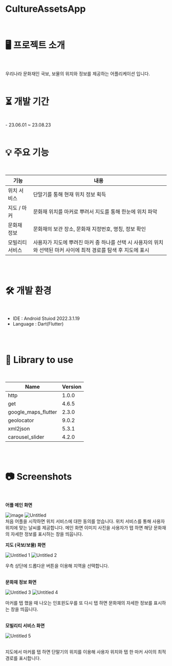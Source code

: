 # CultureAssetsApp
<br>

# 🖥 프로젝트 소개
<br>

우리나라 문화재인 국보, 보물의 위치와 정보를 제공하는 어플리케이션 입니다.
<br>
<br>
# ⏳ 개발 기간
<br>
- 23.06.01 ~ 23.08.23
<br>
<br>

# 💡 주요 기능

<br>

| 기능 | 내용 |
| --- | --- |
| 위치 서비스 | 단말기를 통해 현재 위치 정보 획득 |
| 지도 / 마커 | 문화재 위치를 마커로 뿌려서 지도를 통해 한눈에 위치 파악 |
| 문화재 정보 | 문화재의 보관 장소, 문화재 지정번호, 명칭, 정보 확인 |
| 모빌리티 서비스 | 사용자가 지도에 뿌려진 마커 중 하나를 선택 시 사용자의 위치와 선택된 마커 사이에 최적 경로를 탐색 후 지도에 표시 |
<br>
<br>

# 🛠 개발 환경
<br>

- IDE : Android Stuiod 2022.3.1.19
- Language : Dart(Flutter)
<br>
<br>

# 📗 Library to use
<br>

| Name | Version |
| --- | --- |
| http | 1.0.0 |
| get | 4.6.5 |
| google_maps_flutter | 2.3.0 |
| geolocator | 9.0.2 |
| xml2json | 5.3.1 |
| carousel_slider | 4.2.0 |
<br>
<br>

# 📷 Screenshots
<br>

**어플 메인 화면**



![image](https://github.com/KangHongGoo/KoreaCultureAssetsApp/assets/132973559/daa6b534-74b7-46d7-a897-d30da413518e)  ![Untitled](https://github.com/KangHongGoo/KoreaCultureAssetsApp/assets/132973559/7767d60f-f19b-4692-a108-098d413758ac)
<br>
처음 어플을 시작하면 위치 서비스에 대한 동의를 얻습니다.
위치 서비스를 통해 사용자 위치에 맞는 날씨를 제공합니다.
메인 화면 이미지 사진을 사용자가 탭 하면 해당 문화재의 자세한 정보를 표시하는 창을 띄웁니다.
<br>

**지도 (국보/보물) 화면**


![Untitled 1](https://github.com/KangHongGoo/KoreaCultureAssetsApp/assets/132973559/d1da3db4-4ea1-4e1b-9cf4-22fee1db3e48)   ![Untitled 2](https://github.com/KangHongGoo/KoreaCultureAssetsApp/assets/132973559/7e907b88-070a-4e96-b794-38ea3c1b9498)
<br>



우측 상단에 드롭다운 버튼을 이용해 지역을 선택합니다.
<br>
<br>

**문화재 정보 화면**


![Untitled 3](https://github.com/KangHongGoo/KoreaCultureAssetsApp/assets/132973559/4ce13747-5d55-4a17-9506-95959c517966)   ![Untitled 4](https://github.com/KangHongGoo/KoreaCultureAssetsApp/assets/132973559/0961093d-52c1-4fd7-9ccb-caaaede1c8e1)
<br>


마커를 탭 했을 때 나오는 인포윈도우를 또 다시 탭 하면 문화재의 자세한 정보를 표시하는 창을 띄웁니다.
<br>
<br>

**모빌리티 서비스 화면**



![Untitled 5](https://github.com/KangHongGoo/KoreaCultureAssetsApp/assets/132973559/5090556c-9f88-49b1-81dd-b18049b053ec)

<br>
지도에서 마커를 탭 하면 단말기의 위치를 이용해 사용자 위치와 탭 한 마커 사이의 최적 경로를 표시합니다.
